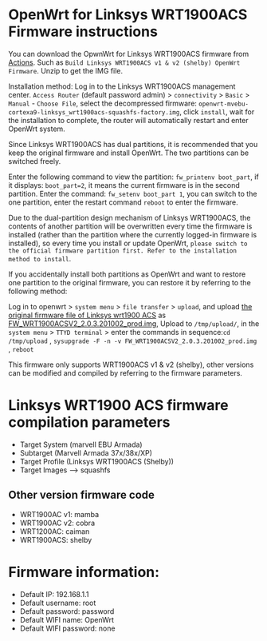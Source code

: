 # OpenWrt for Linksys WRT1900ACS Firmware instructions


You can download the OpwnWrt for Linksys WRT1900ACS firmware from [Actions](https://github.com/ophub/op/actions). Such as `Build Linksys WRT1900ACS v1 & v2 (shelby) OpenWrt Firmware`. Unzip to get the IMG file.

Installation method: Log in to the Linksys WRT1900ACS management center. `Access Router` (default password admin) > `connectivity` > `Basic` > `Manual` - `Choose File`, select the decompressed firmware: `openwrt-mvebu-cortexa9-linksys_wrt1900acs-squashfs-factory.img`, click `install`, wait for the installation to complete, the router will automatically restart and enter OpenWrt system.

Since Linksys WRT1900ACS has dual partitions, it is recommended that you keep the original firmware and install OpenWrt. The two partitions can be switched freely.

Enter the following command to view the partition: `fw_printenv boot_part`, if it displays: `boot_part=2`, it means the current firmware is in the second partition. Enter the command: `fw_setenv boot_part 1`, you can switch to the one partition, enter the restart command `reboot` to enter the firmware.

Due to the dual-partition design mechanism of Linksys WRT1900ACS, the contents of another partition will be overwritten every time the firmware is installed (rather than the partition where the currently logged-in firmware is installed), so every time you install or update OpenWrt, `please switch to the official firmware partition first. Refer to the installation method to install`.

If you accidentally install both partitions as OpenWrt and want to restore one partition to the original firmware, you can restore it by referring to the following method:

Log in to openwrt > `system menu` > `file transfer` > `upload`, and upload [the original firmware file of Linksys wrt1900 ACS](https://www.linksys.com/us/support-article?articleNum=165487) as [FW_WRT1900ACSV2_2.0.3.201002_prod.img](https://downloads.linksys.com/support/assets/firmware/FW_WRT1900ACSV2_2.0.3.201002_prod.img), 
Upload to `/tmp/upload/`, in the `system menu` > `TTYD terminal` > enter the commands in sequence:`cd /tmp/upload` , `sysupgrade -F -n -v FW_WRT1900ACSV2_2.0.3.201002_prod.img` , `reboot`



This firmware only supports WRT1900ACS v1 & v2 (shelby), other versions can be modified and compiled by referring to the firmware parameters.


# Linksys WRT1900 ACS firmware compilation parameters
- Target System (marvell EBU Armada)
- Subtarget (Marvell Armada 37x/38x/XP)
- Target Profile (Linksys WRT1900ACS (Shelby))
- Target Images --> squashfs



## Other version firmware code
- WRT1900AC v1: mamba
- WRT1900AC v2: cobra
- WRT1200AC: caiman
- WRT1900ACS: shelby



# Firmware information:
- Default IP: 192.168.1.1
- Default username: root
- Default password: password
- Default WIFI name: OpenWrt
- Default WIFI password: none
